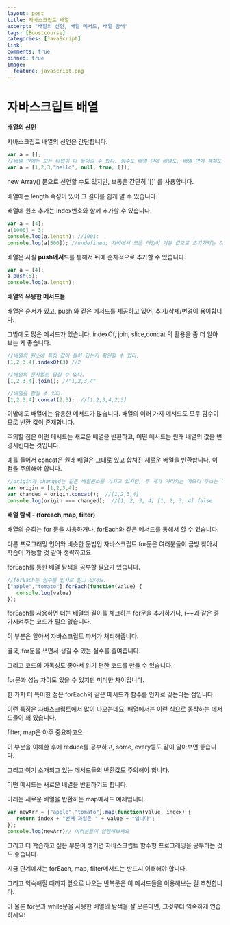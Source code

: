 ```yaml
---
layout: post
title: 자바스크립트 배열
excerpt: "배열의 선언, 배열 메서드, 배열 탐색"
tags: [Boostcourse]
categories: [JavaScript]
link:
comments: true
pinned: true
image:
  feature: javascript.png
---
```




# 자바스크립트 배열

**배열의 선언**

자바스크립트 배열의 선언은 간단합니다.

```javascript
var a = [];
//배열 안에는 모든 타입이 다 들어갈 수 있다. 함수도 배열 안에 배열도, 배열 안에 객체도 들어갈 수 있다.
var a = [1,2,3,"hello", null, true, []];
```

new Array() 문으로 선언할 수도 있지만, 보통은 간단히 '[]' 를 사용합니다.

배열에는 length 속성이 있어 그 길이를 쉽게 알 수 있습니다.

배열에 원소 추가는 index번호와 함께 추가할 수 있습니다.

```javascript
var a = [4];
a[1000] = 3;
console.log(a.length); //1001;
console.log(a[500]); //undefined; 자바에서 모든 타입이 기본 값으로 초기화되는 것과는 달리 자바스크리브에서는 할당하지 않은 상태를 나타내는 undefined로 초기화가 된다.
```

배열은 사실 **push메서드**를 통해서 뒤에 순차적으로 추가할 수 있습니다.

```javascript
var a = [4];
a.push(5);
console.log(a.length);
```

**배열의 유용한 메서드들**

배열은 순서가 있고, push 와 같은 메서드를 제공하고 있어, 추가/삭제/변경이 용이합니다.

그밖에도 많은 메서드가 있습니다. indexOf, join, slice,concat 의 활용을 좀 더 알아보는 게 좋습니다.

```javascript
//배열의 원소에 특정 값이 들어 있는지 확인할 수 있다.
[1,2,3,4].indexOf(3) //2

//배열의 문자열로 합칠 수 있다.
[1,2,3,4].join(); //"1,2,3,4" 

//배열을 합칠 수 있다.
[1,2,3,4].concat(2,3);  //[1,2,3,4,2,3]
```

이밖에도 배열에는 유용한 메서드가 많습니다. 배열의 여러 가지 메서드도 모두 함수이므로 반환 값이 존재합니다.

주의할 점은 어떤 메서드는 새로운 배열을 반환하고, 어떤 메서드는 원래 배열의 값을 변경시킨다는 것입니다.

예를 들어서 concat은 원래 배열은 그대로 있고 합쳐진 새로운 배열을 반환합니다. 이점을 주의해야 합니다.

```javascript
//origin과 changed는 같은 배열원소를 가지고 있지만, 두 개가 가리키는 메모리 주소는 다릅니다.즉 reference가 다르다고 할 수 있습니다. 
var origin = [1,2,3,4];
var changed = origin.concat();  //[1,2,3,4]
console.log(origin === changed);  //[1, 2, 3, 4] [1, 2, 3, 4] false
```



**배열 탐색 - (foreach,map, filter)**

배열의 순회는 for 문을 사용하거나, forEach와 같은 메서드를 통해서 할 수 있습니다.

다른 프로그래밍 언어와 비슷한 문법인 자바스크립트 for문은 여러분들이 금방 찾아서 학습이 가능할 것 같아 생략하고요.

forEach를 통한 배열 탐색을 공부할 필요가 있습니다.

```javascript
//forEach는 함수를 인자로 받고 있어요.
["apple","tomato"].forEach(function(value) {
   console.log(value)
});
```

forEach를 사용하면 더는 배열의 길이를 체크하는 for문을 추가하거나, i++과 같은 증가시켜주는 코드가 필요 없습니다.

이 부분은 알아서 자바스크립트 파서가 처리해줍니다.

결국, for문을 쓰면서 생길 수 있는 실수를 줄여줍니다.

그리고 코드의 가독성도 좋아서 읽기 편한 코드를 만들 수 있습니다.

for문과 성능 차이도 있을 수 있지만 미미한 차이입니다. 

한 가지 더 특이한 점은 forEach와 같은 메서드가 함수를 인자로 갖는다는 점입니다.

이런 특징은 자바스크립트에서 많이 나오는데요, 배열에서는 이런 식으로 동작하는 메서드들이 꽤 있습니다. 

filter, map은 아주 중요하고요.

이 부분을 이해한 후에 reduce를 공부하고, some, every등도 같이 알아보면 좋습니다.

그리고 여기 소개되고 있는 메서드들의 반환값도 주의해야 합니다.

어떤 메서드는 새로운 배열을 반환하기도 합니다.

아래는 새로운 배열을 반환하는 map메서드 예제입니다.

```javascript
var newArr = ["apple","tomato"].map(function(value, index) {
   return index + "번째 과일은 " + value + "입니다";
});
console.log(newArr)// 여러분들이 실행해보세요
```

그리고 더 학습하고 싶은 부분이 생기면 자바스크립트 함수형 프로그래밍을 공부하는 것도 좋습니다.

지금 단계에서는 forEach, map, filter메서드는 반드시 이해해야 합니다. 

그리고 익숙해질 때까지 앞으로 나오는 반복문은 이 메서드들을 이용해보는 걸 추천합니다.  

아 물론 for문과 while문을 사용한 배열의 탐색을 잘 모른다면, 그것부터 익숙하게 연습하세요!